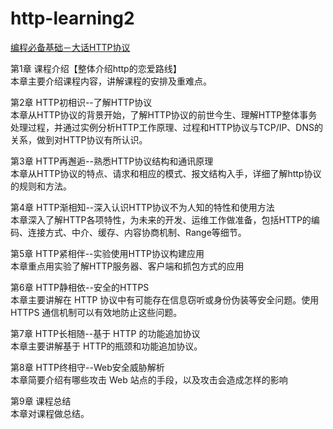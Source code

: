 # http-learning2


[编程必备基础－大话HTTP协议](https://coding.imooc.com/class/395.html)


第1章 课程介绍【整体介绍http的恋爱路线】  
本章主要介绍课程内容，讲解课程的安排及重难点。

第2章 HTTP初相识--了解HTTP协议  
本章从HTTP协议的背景开始，了解HTTP协议的前世今生、理解HTTP整体事务处理过程，并通过实例分析HTTP工作原理、过程和HTTP协议与TCP/IP、DNS的关系，做到对HTTP协议有所认识。

第3章 HTTP再邂逅--熟悉HTTP协议结构和通讯原理  
本章从HTTP协议的特点、请求和相应的模式、报文结构入手，详细了解http协议的规则和方法。

第4章 HTTP渐相知--深入认识HTTP协议不为人知的特性和使用方法  
本章深入了解HTTP各项特性，为未来的开发、运维工作做准备，包括HTTP的编码、连接方式、中介、缓存、内容协商机制、Range等细节。

第5章 HTTP紧相伴--实验使用HTTP协议构建应用   
本章重点用实验了解HTTP服务器、客户端和抓包方式的应用

第6章 HTTP静相依--安全的HTTPS  
本章主要讲解在 HTTP 协议中有可能存在信息窃听或身份伪装等安全问题。使用HTTPS 通信机制可以有效地防止这些问题。

第7章 HTTP长相随--基于 HTTP 的功能追加协议  
本章主要讲解基于 HTTP的瓶颈和功能追加协议。

第8章 HTTP终相守--Web安全威胁解析  
本章简要介绍有哪些攻击 Web 站点的手段，以及攻击会造成怎样的影响

第9章 课程总结  
本章对课程做总结。
